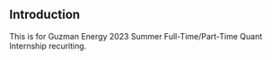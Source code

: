 ## Introduction
This is for Guzman Energy 2023 Summer Full-Time/Part-Time Quant Internship recuriting. 